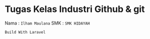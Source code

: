 # Tugas Kelas Industri Github & git 
Nama : `Ilham Maulana`
SMK : `SMK HIDAYAH `

`Build With Laravel`
